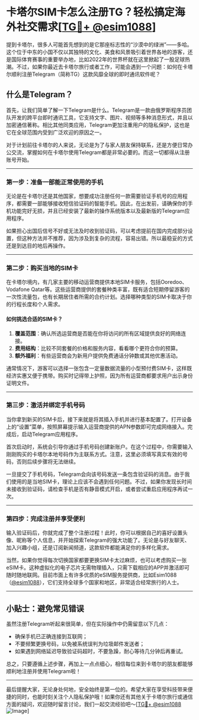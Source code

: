 # 卡塔尔SIM卡怎么注册TG？轻松搞定海外社交需求[[TG💪+ @esim1088](https://t.me/s/esim1088)]

提到卡塔尔，很多人可能首先想到的是它那座标志性的“沙漠中的绿洲”——多哈。这个位于中东的小国不仅以其独特的文化、美食和风景吸引着世界各地的游客，还是国际体育赛事的重要举办地，比如2022年的世界杯就在这里掀起了一股足球热潮。不过，如果你最近去卡塔尔旅行或者工作，可能会遇到一个问题：如何在卡塔尔顺利注册Telegram（简称TG）这款风靡全球的即时通讯软件呢？

## 什么是Telegram？
首先，让我们简单了解一下Telegram是什么。Telegram是一款由俄罗斯程序员团队开发的跨平台即时通讯工具，它支持文字、图片、视频等多种消息形式，并且以加密通信著称。相比其他同类应用，Telegram更加注重用户的隐私保护，这也是它在全球范围内受到广泛欢迎的原因之一。

对于计划前往卡塔尔的人来说，无论是为了与家人朋友保持联系，还是方便日常办公交流，掌握如何在卡塔尔使用Telegram都是非常必要的。而这一切都得从注册账号开始。

---

### 第一步：准备一部能正常使用的手机
无论是在卡塔尔还是其他国家，想要成功注册任何一款需要验证手机号的应用程序，都需要一部能够接收短信验证码的智能手机。因此，在出发前，请确保你的手机功能完好无损，并且已经安装了最新的操作系统版本以及最新版的Telegram应用程序。

如果担心出国后信号不好或无法及时收到验证码，可以考虑提前在国内完成部分设置，但这种方法并不推荐，因为涉及到复杂的流程，容易出错。所以最稳妥的方式还是到达目的地后再操作。

---

### 第二步：购买当地的SIM卡
在卡塔尔境内，有几家主要的移动运营商提供本地SIM卡服务，包括Ooredoo、Vodafone Qatar等。这些运营商提供的套餐种类丰富，既有适合短期停留游客的一次性流量包，也有长期居住者所需的合约计划。选择哪种类型的SIM卡取决于你的行程长度和个人需求。

#### 如何挑选合适的SIM卡？
1. **覆盖范围**：确认所选运营商是否能在你将访问的所有区域提供良好的网络连接。
2. **费用结构**：比较不同套餐的价格和服务内容，看看哪个更符合你的预算。
3. **额外福利**：有些运营商会为新用户提供免费通话分钟数或其他优惠活动。

通常情况下，游客可以选择一张包含一定量数据流量的小型预付费SIM卡，这样既经济实惠又便于携带。购买时记得带上护照，因为所有运营商都要求用户出示身份证明文件。

---

### 第三步：激活并绑定手机号码
当你拿到新买的SIM卡后，接下来就是将其插入手机并进行基本配置了。打开设备上的“设置”菜单，按照屏幕提示输入运营商提供的APN参数即可完成网络接入。完成后，启动Telegram应用程序。

首次启动时，系统会引导你通过手机号码创建新账户。在这个过程中，你需要输入刚刚购买的卡塔尔本地号码作为主联系方式。注意，这里必须填写真实有效的号码，否则后续步骤将无法继续。

一旦提交了手机号码，Telegram会向该号码发送一条包含验证码的消息。由于我们使用的是当地SIM卡，理论上应该不会遇到任何问题。不过，如果你发现长时间未接收到验证码，请检查手机是否有静音模式开启，或者尝试重启应用程序再试一次。

---

### 第四步：完成注册并享受便利
输入验证码后，你就完成了整个注册过程！此时，你可以根据自己的喜好设置头像、昵称等个人信息，并开始探索Telegram的强大功能了。无论是与好友聊天、加入兴趣小组，还是订阅新闻频道，这款软件都能满足你的多样化需求。

当然，如果你觉得每次切换国家都要更换SIM卡太过麻烦，也可以考虑购买一张eSIM卡。这种虚拟化的电子芯片无需物理插入，只需下载相应的APP并激活即可随时随地联网。目前市面上有许多优质的eSIM服务提供商，比如Esim1088（[@esim1088](https://t.me/s/esim1088)），它们支持全球多个国家和地区，非常适合经常旅行的人士。

---

## 小贴士：避免常见错误
虽然注册Telegram听起来很简单，但在实际操作中仍需留意以下几点：
- 确保手机已正确连接到互联网；
- 不要频繁更换号码，以免被系统误判为垃圾邮件发送者；
- 如果遇到网络延迟导致验证码超时，不要急躁，耐心等待几分钟后再重试。

总之，只要遵循上述步骤，再加上一点点细心，相信每位来到卡塔尔的朋友都能够顺利地注册并使用Telegram啦！

---

最后提醒大家，无论身处何地，安全始终是第一位的。希望大家在享受科技带来便捷的同时，也能时刻关注个人隐私保护哦！如果你还有其他关于卡塔尔旅行或通信方面的疑问，欢迎随时留言讨论，我们一起交流经验吧～[[TG💪+ @esim1088](https://t.me/s/esim1088) ![Image](https://i.postimg.cc/4NQfJmqS/Snipaste-2025-05-13-00-14-12.png)]